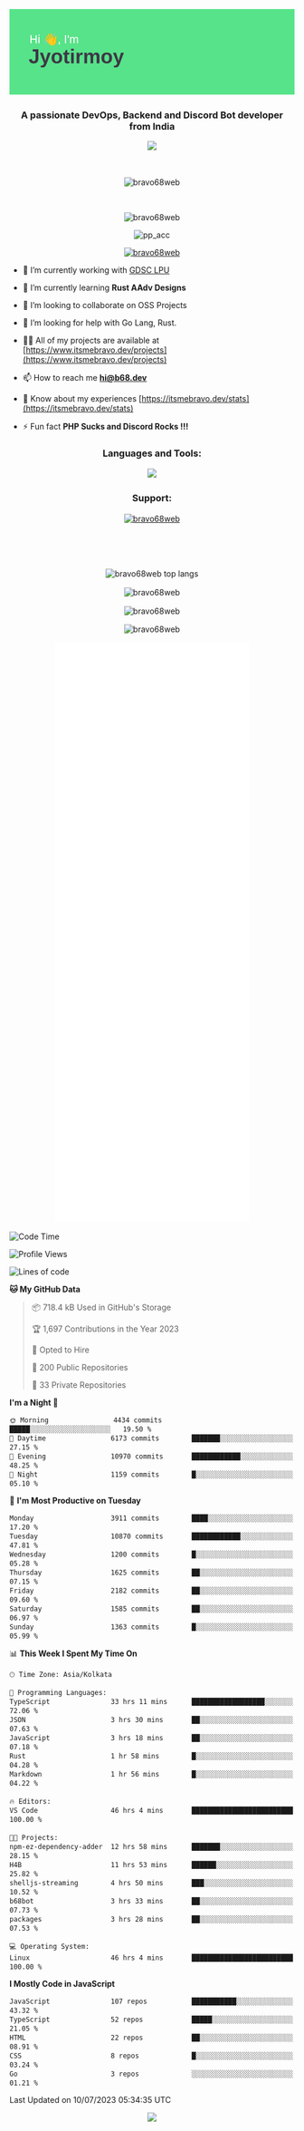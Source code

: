 <p align="center"><img src="header.png"></p>
<h3 align="center">A passionate DevOps, Backend and Discord Bot developer from India</h3>

<p align="center"><a href="https://discord.com/users/457039372009865226"><img src="https://lanyard-profile-readme.vercel.app/api/457039372009865226"></a></p>
                           
<br>
<p align="center"> <img src="https://komarev.com/ghpvc/?username=bravo68web&label=Profile%20views&color=0e75b6&style=flat" alt="bravo68web" /> </p>
<br>


<p align="center"><img src="https://github-profile-trophy.vercel.app/?username=bravo68web&theme=discord&column=3&row=2" alt="bravo68web" /> </p>
<p align="center"><img src="https://osu-embed.b68dev.xyz/pp_acc" alt="pp_acc" /> </p>

<p align="center"> <a href="https://twitter.com/bravo68web" target="blank"><img src="https://img.shields.io/twitter/follow/bravo68web?logo=twitter&style=for-the-badge" alt="bravo68web" /></a> </p>

- 🔭 I’m currently working with [GDSC LPU](https://gdsclpu.live/)

- 🌱 I’m currently learning **Rust AAdv Designs**

- 👯 I’m looking to collaborate on OSS Projects

- 🤝 I’m looking for help with Go Lang, Rust.

- 👨‍💻 All of my projects are available at [https://www.itsmebravo.dev/projects](https://www.itsmebravo.dev/projects)

<!-- - 💬 Ask me about **DF Techs** -->

- 📫 How to reach me **hi@b68.dev**

- 📄 Know about my experiences [https://itsmebravo.dev/stats](https://itsmebravo.dev/stats)

- ⚡ Fun fact **PHP Sucks and Discord Rocks !!!**

<h3 align="center">Languages and Tools:</h3>
<p align="center"> 
<img src="https://skillicons.dev/icons?i=aws,bash,c,cs,cpp,cloudflare,css,dart,devto,discord,bots,docker,electron,ember,emotion,express,fastapi,figma,firebase,flask,gcp,git,github,githubactions,go,gitlab,graphql,heroku,html,ai,ipfs,js,jest,linux,md,mastodon,mongodb,neovim,netlify,nextjs,nginx,nodejs,postgres,postman,powershell,py,react,redis,regex,replit,rocket,rust,sqlite,mysql,stackoverflow,styledcomponents,supabase,sentry,solidity,svg,tailwind,tauri,twitter,ts,unity,v,vercel,vim,vite,wasm,webpack,workers&perline=8&theme=dark" />
</p>

<h3 align="center">Support:</h3>
<p align="center"><a href="https://www.buymeacoffee.com/bravo68web"> <img align="center" src="https://cdn.buymeacoffee.com/buttons/v2/default-yellow.png" height="50" width="210" alt="bravo68web" /></a></p><br><br>
<br>

<p align="center"> <img align="center" src="https://github-readme-stats-sync.vercel.app/api/top-langs?username=bravo68web&count_private=true&show_icons=true&theme=radical&border_radius=10&&langs_count=10&layout=compact" alt="bravo68web top langs" /></p>

<p align="center"> <img align="center" src="https://github-readme-stats-sync.vercel.app/api?username=bravo68web&count_private=true&show_icons=true&theme=radical&border_radius=10" alt="bravo68web" /></p>

<p align="center"> <img align="center" src="https://github-readme-streak-stats.herokuapp.com?user=bravo68web&theme=dracula&hide_border=true" alt="bravo68web" /></p>

<p align="center"> <img align="center" src="https://github-readme-stats-sync.vercel.app/api/wakatime?username=bravo68web&count_private=true&show_icons=true&theme=aura_dark&border_radius=10&&langs_count=10&layout=compact&range=last_7_days" alt="bravo68web" /></p>

<p align="center"><img src="https://raw.githubusercontent.com/BRAVO68WEB/BRAVO68WEB/master/github-metrics.svg"></p>

<!--START_SECTION:waka-->
![Code Time](http://img.shields.io/badge/Code%20Time-5%2C066%20hrs%2042%20mins-blue)

![Profile Views](http://img.shields.io/badge/Profile%20Views-82-blue)

![Lines of code](https://img.shields.io/badge/From%20Hello%20World%20I%27ve%20Written-63.1%20million%20lines%20of%20code-blue)

**🐱 My GitHub Data** 

> 📦 718.4 kB Used in GitHub's Storage 
 > 
> 🏆 1,697 Contributions in the Year 2023
 > 
> 💼 Opted to Hire
 > 
> 📜 200 Public Repositories 
 > 
> 🔑 33 Private Repositories 
 > 
**I'm a Night 🦉** 

```text
🌞 Morning                4434 commits        █████░░░░░░░░░░░░░░░░░░░░   19.50 % 
🌆 Daytime                6173 commits        ███████░░░░░░░░░░░░░░░░░░   27.15 % 
🌃 Evening                10970 commits       ████████████░░░░░░░░░░░░░   48.25 % 
🌙 Night                  1159 commits        █░░░░░░░░░░░░░░░░░░░░░░░░   05.10 % 
```
📅 **I'm Most Productive on Tuesday** 

```text
Monday                   3911 commits        ████░░░░░░░░░░░░░░░░░░░░░   17.20 % 
Tuesday                  10870 commits       ████████████░░░░░░░░░░░░░   47.81 % 
Wednesday                1200 commits        █░░░░░░░░░░░░░░░░░░░░░░░░   05.28 % 
Thursday                 1625 commits        ██░░░░░░░░░░░░░░░░░░░░░░░   07.15 % 
Friday                   2182 commits        ██░░░░░░░░░░░░░░░░░░░░░░░   09.60 % 
Saturday                 1585 commits        ██░░░░░░░░░░░░░░░░░░░░░░░   06.97 % 
Sunday                   1363 commits        █░░░░░░░░░░░░░░░░░░░░░░░░   05.99 % 
```


📊 **This Week I Spent My Time On** 

```text
🕑︎ Time Zone: Asia/Kolkata

💬 Programming Languages: 
TypeScript               33 hrs 11 mins      ██████████████████░░░░░░░   72.06 % 
JSON                     3 hrs 30 mins       ██░░░░░░░░░░░░░░░░░░░░░░░   07.63 % 
JavaScript               3 hrs 18 mins       ██░░░░░░░░░░░░░░░░░░░░░░░   07.18 % 
Rust                     1 hr 58 mins        █░░░░░░░░░░░░░░░░░░░░░░░░   04.28 % 
Markdown                 1 hr 56 mins        █░░░░░░░░░░░░░░░░░░░░░░░░   04.22 % 

🔥 Editors: 
VS Code                  46 hrs 4 mins       █████████████████████████   100.00 % 

🐱‍💻 Projects: 
npm-ez-dependency-adder  12 hrs 58 mins      ███████░░░░░░░░░░░░░░░░░░   28.15 % 
H4B                      11 hrs 53 mins      ██████░░░░░░░░░░░░░░░░░░░   25.82 % 
shelljs-streaming        4 hrs 50 mins       ███░░░░░░░░░░░░░░░░░░░░░░   10.52 % 
b68bot                   3 hrs 33 mins       ██░░░░░░░░░░░░░░░░░░░░░░░   07.73 % 
packages                 3 hrs 28 mins       ██░░░░░░░░░░░░░░░░░░░░░░░   07.53 % 

💻 Operating System: 
Linux                    46 hrs 4 mins       █████████████████████████   100.00 % 
```

**I Mostly Code in JavaScript** 

```text
JavaScript               107 repos           ███████████░░░░░░░░░░░░░░   43.32 % 
TypeScript               52 repos            █████░░░░░░░░░░░░░░░░░░░░   21.05 % 
HTML                     22 repos            ██░░░░░░░░░░░░░░░░░░░░░░░   08.91 % 
CSS                      8 repos             █░░░░░░░░░░░░░░░░░░░░░░░░   03.24 % 
Go                       3 repos             ░░░░░░░░░░░░░░░░░░░░░░░░░   01.21 % 
```




 Last Updated on 10/07/2023 05:34:35 UTC
<!--END_SECTION:waka-->

<p align="center"><img src="https://bravo68web.me/images/header_.png"></p>

